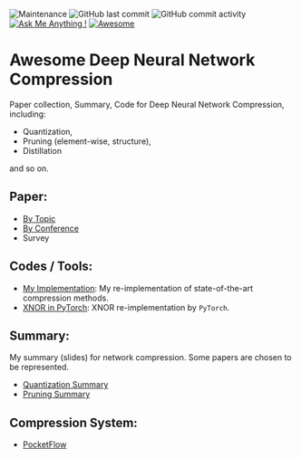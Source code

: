 ![Maintenance](https://img.shields.io/maintenance/yes/2019.svg?color=red&style=flat-square)
![GitHub last commit](https://img.shields.io/github/last-commit/csyhhu/Awesome-Deep-Neural-Network-Compression.svg?style=flat-square)
![GitHub commit activity](https://img.shields.io/github/commit-activity/m/csyhhu/Awesome-Deep-Neural-Network-Compression.svg?style=flat-square)
[![Ask Me Anything !](https://img.shields.io/badge/Ask%20me-anything-1abc9c.svg?style=flat-square)](https://GitHub.com/Naereen/ama)
[![Awesome](https://awesome.re/badge.svg?style=flat-square)](https://awesome.re)
# Awesome Deep Neural Network Compression
Paper collection, Summary, Code for Deep Neural Network Compression, including:
 - Quantization, 
 - Pruning (element-wise, structure), 
 - Distillation 
 
 and so on.

## Paper:
 +  [By Topic](./Paper/PaperSummary.md) 
 +  [By Conference](./Paper/PaperByConference.md)
 +  Survey
## Codes / Tools:
 + [My Implementation](./Codes/README.md): My re-implementation of state-of-the-art compression methods.
 + [XNOR in PyTorch](https://github.com/jiecaoyu/XNOR-Net-PyTorch): XNOR re-implementation by `PyTorch`.
## Summary: 
My summary (slides) for network compression. Some papers are chosen to be represented.
* [Quantization Summary](./Summary/Quantization-Summary.pdf)
* [Pruning Summary](./Summary/Prunning-Summary.pdf)
## Compression System:
* [PocketFlow](https://github.com/Tencent/PocketFlow)